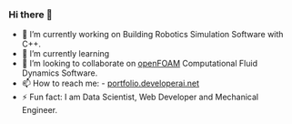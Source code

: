 ### Hi there 👋

- 🔭 I’m currently working on Building Robotics Simulation Software with C++.
- 🌱 I’m currently learning 
- 👯 I’m looking to collaborate on [openFOAM](https://github.com/OpenFOAM) Computational Fluid Dynamics Software.
- 📫 How to reach me: 
           - [portfolio.developerai.net](portfolio.developerai.net)
- ⚡ Fun fact: I am Data Scientist, Web Developer and Mechanical Engineer.

